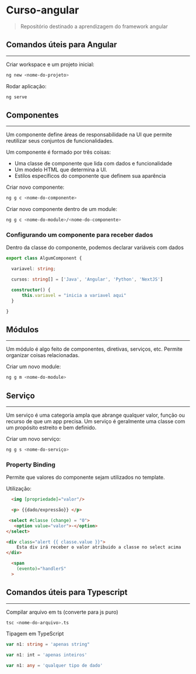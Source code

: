 # Curso-angular

> Repositório destinado a aprendizagem do framework angular

## Comandos úteis para Angular
---

Criar workspace e um projeto inicial:

```sh
ng new <nome-do-projeto>
```

Rodar aplicação:

```sh
ng serve
```

## Componentes
---

Um componente define áreas de responsabilidade na UI que permite reutilizar seus conjuntos de funcionalidades.

Um componente é formado por três coisas:

* Uma classe de componente que lida com dados e funcionalidade
* Um modelo HTML que determina a UI.
* Estilos específicos do componente que definem sua aparência

Criar novo componente:

```sh
ng g c <nome-do-componente>
```

Criar novo componente dentro de um module:

```sh
ng g c <nome-do-module>/<nome-do-componente>
```


### Configurando um componente para receber dados

Dentro da classe do componente, podemos declarar variáveis com dados

```typescript
export class AlgumComponent {

  variavel: string;

  cursos: string[] = ['Java', 'Angular', 'Python', 'NextJS']

  constructor() { 
      this.variavel = "inicia a variavel aqui"
  }

}
```

## Módulos
---
Um módulo é algo feito de componentes, diretivas, serviços, etc. Permite organizar coisas relacionadas.

Criar um novo module:

```sh
ng g m <nome-do-module>
```

## Serviço
---

Um serviço é uma categoria ampla que abrange qualquer valor, função ou recurso de que um app precisa. Um serviço é geralmente uma classe com um propósito estreito e bem definido.

Criar um novo serviço:

```sh
ng g s <nome-do-serviço>
```

### Property Binding

Permite que valores do componente sejam utilizados no template.

Utilização:

```html
  <img [propriedade]="valor"/>
```
```html
  <p> {{dado/expressão}} </p>
```
```html
 <select #classe (change) = "0">
   <option value="valor">-</option>
</select>

<div class="alert {{ classe.value }}">
    Esta div irá receber o valor atribuido a classe no select acima
</div>
```

```html
  <span
    (evento)="handlerS"         
  >
```

## Comandos úteis para Typescript
---

Compilar arquivo em ts (converte para js puro)

```sh
tsc <nome-do-arquivo>.ts
```

Tipagem em TypeScript

```typescript
var n1: string = 'apenas string"
```
```typescript
var n1: int = 'apenas inteiros'
```
```typescript
var n1: any = 'qualquer tipo de dado'
``` 
